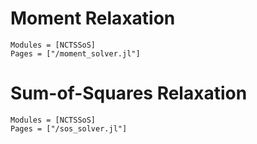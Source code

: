 # Moment Relaxation

```@autodocs
Modules = [NCTSSoS]
Pages = ["/moment_solver.jl"]
```

# Sum-of-Squares Relaxation

```@autodocs
Modules = [NCTSSoS]
Pages = ["/sos_solver.jl"]
```
